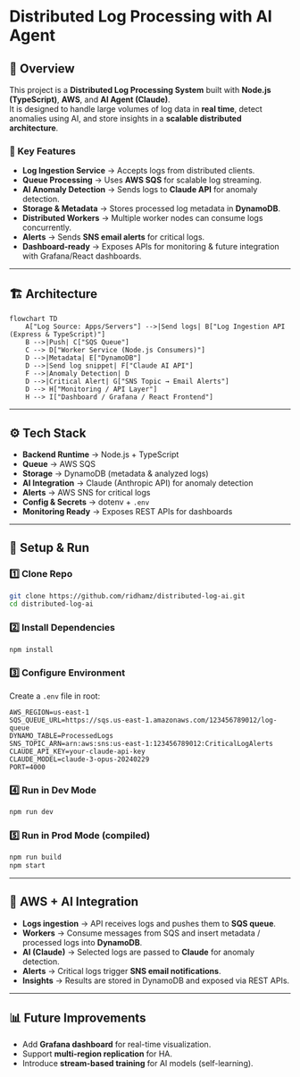 # Distributed Log Processing with AI Agent

## 📖 Overview

This project is a **Distributed Log Processing System** built with **Node.js (TypeScript)**, **AWS**, and **AI Agent (Claude)**.  
It is designed to handle large volumes of log data in **real time**, detect anomalies using AI, and store insights in a **scalable distributed architecture**.

### 🎯 Key Features

- **Log Ingestion Service** → Accepts logs from distributed clients.
- **Queue Processing** → Uses **AWS SQS** for scalable log streaming.
- **AI Anomaly Detection** → Sends logs to **Claude API** for anomaly detection.
- **Storage & Metadata** → Stores processed log metadata in **DynamoDB**.
- **Distributed Workers** → Multiple worker nodes can consume logs concurrently.
- **Alerts** → Sends **SNS email alerts** for critical logs.
- **Dashboard-ready** → Exposes APIs for monitoring & future integration with Grafana/React dashboards.

---

## 🏗 Architecture

```mermaid
flowchart TD
    A["Log Source: Apps/Servers"] -->|Send logs| B["Log Ingestion API (Express & TypeScript)"]
    B -->|Push| C["SQS Queue"]
    C --> D["Worker Service (Node.js Consumers)"]
    D -->|Metadata| E["DynamoDB"]
    D -->|Send log snippet| F["Claude AI API"]
    F -->|Anomaly Detection| D
    D -->|Critical Alert| G["SNS Topic → Email Alerts"]
    D --> H["Monitoring / API Layer"]
    H --> I["Dashboard / Grafana / React Frontend"]
```

---

## ⚙️ Tech Stack

- **Backend Runtime** → Node.js + TypeScript
- **Queue** → AWS SQS
- **Storage** → DynamoDB (metadata & analyzed logs)
- **AI Integration** → Claude (Anthropic API) for anomaly detection
- **Alerts** → AWS SNS for critical logs
- **Config & Secrets** → dotenv + `.env`
- **Monitoring Ready** → Exposes REST APIs for dashboards

---

## 🚀 Setup & Run

### 1️⃣ Clone Repo

```bash
git clone https://github.com/ridhamz/distributed-log-ai.git
cd distributed-log-ai
```

### 2️⃣ Install Dependencies

```bash
npm install
```

### 3️⃣ Configure Environment

Create a `.env` file in root:

```env
AWS_REGION=us-east-1
SQS_QUEUE_URL=https://sqs.us-east-1.amazonaws.com/123456789012/log-queue
DYNAMO_TABLE=ProcessedLogs
SNS_TOPIC_ARN=arn:aws:sns:us-east-1:123456789012:CriticalLogAlerts
CLAUDE_API_KEY=your-claude-api-key
CLAUDE_MODEL=claude-3-opus-20240229
PORT=4000
```

### 4️⃣ Run in Dev Mode

```bash
npm run dev
```

### 5️⃣ Run in Prod Mode (compiled)

```bash
npm run build
npm start
```

---

## 🔌 AWS + AI Integration

- **Logs ingestion** → API receives logs and pushes them to **SQS queue**.
- **Workers** → Consume messages from SQS and insert metadata / processed logs into **DynamoDB**.
- **AI (Claude)** → Selected logs are passed to **Claude** for anomaly detection.
- **Alerts** → Critical logs trigger **SNS email notifications**.
- **Insights** → Results are stored in DynamoDB and exposed via REST APIs.

---

## 📊 Future Improvements

- Add **Grafana dashboard** for real-time visualization.
- Support **multi-region replication** for HA.
- Introduce **stream-based training** for AI models (self-learning).

